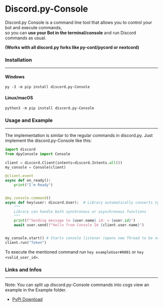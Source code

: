 # Discord.py-Console
Discord.py Console is a command line tool that allows you to control your bot and execute commands,  
so you can **use your Bot in the terminal/console** and run Discord commands as usual.

**(Works with all discord.py forks like py-cord/pycord or nextcord)**


### Installation
----------

#### Windows
`py -3 -m pip install discord.py-Console`

#### Linux/macOS
`python3 -m pip install discord.py-Console`


### Usage and Example
----------

The implementation is similar to the regular commands in discord.py.
Just implement the discord.py-Console like this:

```python
import discord
from dpyConsole import Console

client = discord.Client(intents=discord.Intents.all())
my_console = Console(client)

@client.event
async def on_ready():
    print("I'm Ready")


@my_console.command()
async def hey(user: discord.User):  # Library automatically converts type annotations, just like in discord.py
    """
    Library can handle both synchronous or asynchronous functions
    """
    print(f"Sending message to {user.name} id: = {user.id}")
    await user.send(f"Hello from Console Im {client.user.name}")


my_console.start() # Starts console listener (opens new Thread to be nonblocking)
client.run("Token")
```
To execute the mentioned command run ``hey exampleUser#0001`` or ``hey <valid_user_id>``.


### Links and Infos
----------

Note: You can split up discord.py-Console commands into cogs view an example in the Example folder.
- [PyPI Download](https://pypi.org/project/discord.py-Console)
